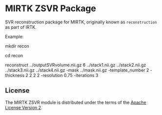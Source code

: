 MIRTK ZSVR Package
====================


SVR reconstruction package for MIRTK, originally known as `reconstruction` as part of IRTK.


Example: 


mkdir recon

cd recon

reconstruct   ../outputSVRvolume.nii.gz  6 ../stack1.nii.gz ../stack2.nii.gz ../stack3.nii.gz ../stack4.nii.gz  -mask ../mask.nii.gz  -template_number 2  -thickness 2 2 2 2  -resolution 0.75 -iterations 3 



License
-------

The MIRTK ZSVR module is distributed under the terms of the
[Apache License Version 2](http://www.apache.org/licenses/LICENSE-2.0).
